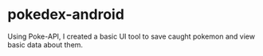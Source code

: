 # pokedex-android

Using Poke-API, I created a basic UI tool to save caught pokemon and view basic data about them.
